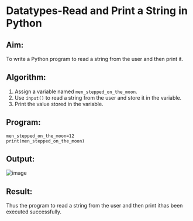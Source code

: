 # Datatypes-Read and Print a String in Python

## Aim:
To write a Python program to read a string from the user and then print it.

## Algorithm:
1. Assign a variable named `men_stepped_on_the_moon`.
2. Use `input()` to read a string from the user and store it in the variable.
3. Print the value stored in the variable.

## Program:
```
men_stepped_on_the_moon=12
print(men_stepped_on_the_moon)
```
## Output:
![image](https://github.com/user-attachments/assets/0e970144-c704-4d2a-83e0-ba4dab41035c)

## Result:
Thus the program to read a string from the user and then print ithas been executed successfully.
